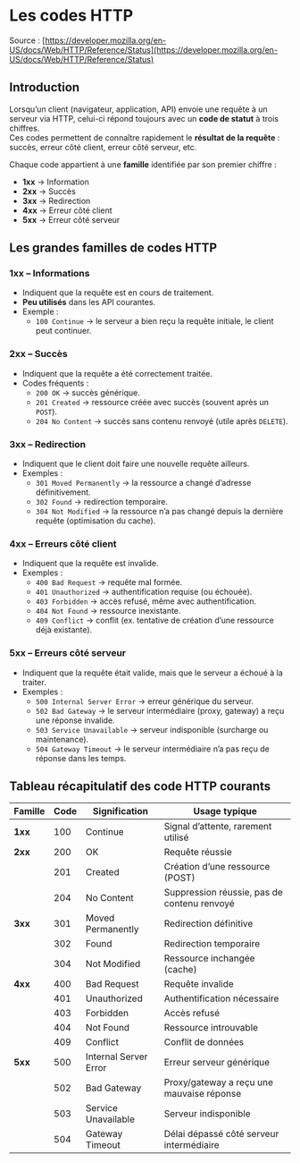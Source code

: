 # Les codes HTTP

Source : [https://developer.mozilla.org/en-US/docs/Web/HTTP/Reference/Status](https://developer.mozilla.org/en-US/docs/Web/HTTP/Reference/Status)

## Introduction

Lorsqu’un client (navigateur, application, API) envoie une requête à un serveur via HTTP, celui-ci répond toujours avec un **code de statut** à trois chiffres.\
Ces codes permettent de connaître rapidement le **résultat de la requête** : succès, erreur côté client, erreur côté serveur, etc.

Chaque code appartient à une **famille** identifiée par son premier chiffre :

* **1xx** → Information
* **2xx** → Succès
* **3xx** → Redirection
* **4xx** → Erreur côté client
* **5xx** → Erreur côté serveur

## Les grandes familles de codes HTTP

### 1xx – Informations

* Indiquent que la requête est en cours de traitement.
* **Peu utilisés** dans les API courantes.
* Exemple :
  * `100 Continue` → le serveur a bien reçu la requête initiale, le client peut continuer.

### 2xx – Succès

* Indiquent que la requête a été correctement traitée.
* Codes fréquents :
  * `200 OK` → succès générique.
  * `201 Created` → ressource créée avec succès (souvent après un `POST`).
  * `204 No Content` → succès sans contenu renvoyé (utile après `DELETE`).

### 3xx – Redirection

* Indiquent que le client doit faire une nouvelle requête ailleurs.
* Exemples :
  * `301 Moved Permanently` → la ressource a changé d’adresse définitivement.
  * `302 Found` → redirection temporaire.
  * `304 Not Modified` → la ressource n’a pas changé depuis la dernière requête (optimisation du cache).



### 4xx – Erreurs côté client

* Indiquent que la requête est invalide.
* Exemples :
  * `400 Bad Request` → requête mal formée.
  * `401 Unauthorized` → authentification requise (ou échouée).
  * `403 Forbidden` → accès refusé, même avec authentification.
  * `404 Not Found` → ressource inexistante.
  * `409 Conflict` → conflit (ex. tentative de création d’une ressource déjà existante).

### 5xx – Erreurs côté serveur

* Indiquent que la requête était valide, mais que le serveur a échoué à la traiter.
* Exemples :
  * `500 Internal Server Error` → erreur générique du serveur.
  * `502 Bad Gateway` → le serveur intermédiaire (proxy, gateway) a reçu une réponse invalide.
  * `503 Service Unavailable` → serveur indisponible (surcharge ou maintenance).
  * `504 Gateway Timeout` → le serveur intermédiaire n’a pas reçu de réponse dans les temps.

## Tableau récapitulatif des code HTTP courants

| Famille | Code | Signification         | Usage typique                               |
| ------- | ---- | --------------------- | ------------------------------------------- |
| **1xx** | 100  | Continue              | Signal d’attente, rarement utilisé          |
| **2xx** | 200  | OK                    | Requête réussie                             |
|         | 201  | Created               | Création d’une ressource (POST)             |
|         | 204  | No Content            | Suppression réussie, pas de contenu renvoyé |
| **3xx** | 301  | Moved Permanently     | Redirection définitive                      |
|         | 302  | Found                 | Redirection temporaire                      |
|         | 304  | Not Modified          | Ressource inchangée (cache)                 |
| **4xx** | 400  | Bad Request           | Requête invalide                            |
|         | 401  | Unauthorized          | Authentification nécessaire                 |
|         | 403  | Forbidden             | Accès refusé                                |
|         | 404  | Not Found             | Ressource introuvable                       |
|         | 409  | Conflict              | Conflit de données                          |
| **5xx** | 500  | Internal Server Error | Erreur serveur générique                    |
|         | 502  | Bad Gateway           | Proxy/gateway a reçu une mauvaise réponse   |
|         | 503  | Service Unavailable   | Serveur indisponible                        |
|         | 504  | Gateway Timeout       | Délai dépassé côté serveur intermédiaire    |
